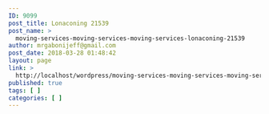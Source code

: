 ```yaml
---
ID: 9099
post_title: Lonaconing 21539
post_name: >
  moving-services-moving-services-moving-services-lonaconing-21539
author: mrgabonijeff@gmail.com
post_date: 2018-03-28 01:48:42
layout: page
link: >
  http://localhost/wordpress/moving-services-moving-services-moving-services-lonaconing-21539/
published: true
tags: [ ]
categories: [ ]
---
```

